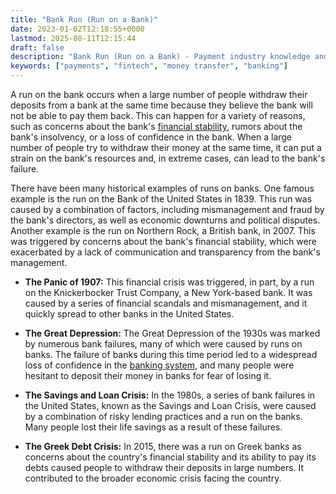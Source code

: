 ```yaml
---
title: "Bank Run (Run on a Bank)"
date: 2023-01-02T12:18:55+0000
lastmod: 2025-08-11T12:15:44
draft: false
description: "Bank Run (Run on a Bank) - Payment industry knowledge and insights"
keywords: ["payments", "fintech", "money transfer", "banking"]
---
```


A run on the bank occurs when a large number of people withdraw their deposits from a bank at the same time because they believe the bank will not be able to pay them back. This can happen for a variety of reasons, such as concerns about the bank's [financial stability](https://faisalkhanllc.xyz/resources/payments-wiki/f/financial-stability/), rumors about the bank's insolvency, or a loss of confidence in the bank. When a large number of people try to withdraw their money at the same time, it can put a strain on the bank's resources and, in extreme cases, can lead to the bank's failure.

There have been many historical examples of runs on banks. One famous example is the run on the Bank of the United States in 1839. This run was caused by a combination of factors, including mismanagement and fraud by the bank's directors, as well as economic downturns and political disputes. Another example is the run on Northern Rock, a British bank, in 2007. This was triggered by concerns about the bank's financial stability, which were exacerbated by a lack of communication and transparency from the bank's management.

- **The Panic of 1907:** This financial crisis was triggered, in part, by a run on the Knickerbocker Trust Company, a New York-based bank. It was caused by a series of financial scandals and mismanagement, and it quickly spread to other banks in the United States.

- **The Great Depression:** The Great Depression of the 1930s was marked by numerous bank failures, many of which were caused by runs on banks. The failure of banks during this time period led to a widespread loss of confidence in the [banking system](https://faisalkhanllc.xyz/resources/payments-wiki/b/banking/), and many people were hesitant to deposit their money in banks for fear of losing it.

- **The Savings and Loan Crisis:** In the 1980s, a series of bank failures in the United States, known as the Savings and Loan Crisis, were caused by a combination of risky lending practices and a run on the banks. Many people lost their life savings as a result of these failures.

- **The Greek Debt Crisis:** In 2015, there was a run on Greek banks as concerns about the country's financial stability and its ability to pay its debts caused people to withdraw their deposits in large numbers. It contributed to the broader economic crisis facing the country.